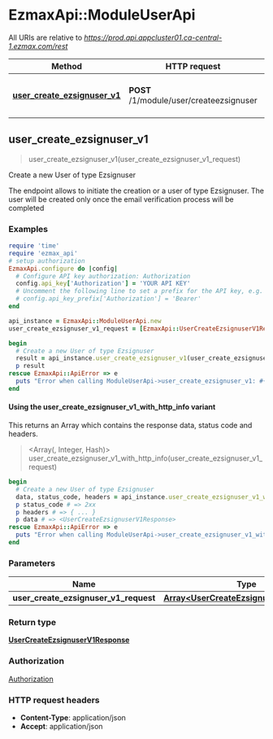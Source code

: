 # EzmaxApi::ModuleUserApi

All URIs are relative to *https://prod.api.appcluster01.ca-central-1.ezmax.com/rest*

| Method | HTTP request | Description |
| ------ | ------------ | ----------- |
| [**user_create_ezsignuser_v1**](ModuleUserApi.md#user_create_ezsignuser_v1) | **POST** /1/module/user/createezsignuser | Create a new User of type Ezsignuser |


## user_create_ezsignuser_v1

> <UserCreateEzsignuserV1Response> user_create_ezsignuser_v1(user_create_ezsignuser_v1_request)

Create a new User of type Ezsignuser

The endpoint allows to initiate the creation or a user of type Ezsignuser.  The user will be created only once the email verification process will be completed

### Examples

```ruby
require 'time'
require 'ezmax_api'
# setup authorization
EzmaxApi.configure do |config|
  # Configure API key authorization: Authorization
  config.api_key['Authorization'] = 'YOUR API KEY'
  # Uncomment the following line to set a prefix for the API key, e.g. 'Bearer' (defaults to nil)
  # config.api_key_prefix['Authorization'] = 'Bearer'
end

api_instance = EzmaxApi::ModuleUserApi.new
user_create_ezsignuser_v1_request = [EzmaxApi::UserCreateEzsignuserV1Request.new({fki_language_id: 2, s_user_firstname: 'John', s_user_lastname: 'Doe', s_email_address: 'example@domain.com', s_phone_region: '514', s_phone_exchange: '990', s_phone_number: '1516'})] # Array<UserCreateEzsignuserV1Request> | 

begin
  # Create a new User of type Ezsignuser
  result = api_instance.user_create_ezsignuser_v1(user_create_ezsignuser_v1_request)
  p result
rescue EzmaxApi::ApiError => e
  puts "Error when calling ModuleUserApi->user_create_ezsignuser_v1: #{e}"
end
```

#### Using the user_create_ezsignuser_v1_with_http_info variant

This returns an Array which contains the response data, status code and headers.

> <Array(<UserCreateEzsignuserV1Response>, Integer, Hash)> user_create_ezsignuser_v1_with_http_info(user_create_ezsignuser_v1_request)

```ruby
begin
  # Create a new User of type Ezsignuser
  data, status_code, headers = api_instance.user_create_ezsignuser_v1_with_http_info(user_create_ezsignuser_v1_request)
  p status_code # => 2xx
  p headers # => { ... }
  p data # => <UserCreateEzsignuserV1Response>
rescue EzmaxApi::ApiError => e
  puts "Error when calling ModuleUserApi->user_create_ezsignuser_v1_with_http_info: #{e}"
end
```

### Parameters

| Name | Type | Description | Notes |
| ---- | ---- | ----------- | ----- |
| **user_create_ezsignuser_v1_request** | [**Array&lt;UserCreateEzsignuserV1Request&gt;**](UserCreateEzsignuserV1Request.md) |  |  |

### Return type

[**UserCreateEzsignuserV1Response**](UserCreateEzsignuserV1Response.md)

### Authorization

[Authorization](../README.md#Authorization)

### HTTP request headers

- **Content-Type**: application/json
- **Accept**: application/json

